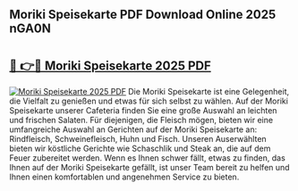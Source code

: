 ## Moriki Speisekarte PDF Download Online 2025 nGA0N

# <h2><a href="http://gcdyew1.nevu.top/?p=Moriki+Speisekarte">🔗 👉🔴 Moriki Speisekarte 2025 PDF</a></h2>

[![Moriki Speisekarte 2025 PDF](https://i.imgur.com/dBaPXMq.png)](http://gcdyew1.nevu.top/?p=Moriki+Speisekarte)
Die Moriki Speisekarte ist eine Gelegenheit, die Vielfalt zu genießen und etwas für sich selbst zu wählen. Auf der Moriki Speisekarte unserer Cafeteria finden Sie eine große Auswahl an leichten und frischen Salaten. Für diejenigen, die Fleisch mögen, bieten wir eine umfangreiche Auswahl an Gerichten auf der Moriki Speisekarte an: Rindfleisch, Schweinefleisch, Huhn und Fisch. Unseren Auserwählten bieten wir köstliche Gerichte wie Schaschlik und Steak an, die auf dem Feuer zubereitet werden. Wenn es Ihnen schwer fällt, etwas zu finden, das Ihnen auf der Moriki Speisekarte gefällt, ist unser Team bereit zu helfen und Ihnen einen komfortablen und angenehmen Service zu bieten.
